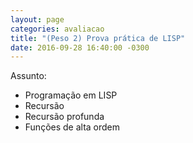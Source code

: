 ```yaml
---
layout: page
categories: avaliacao
title: "(Peso 2) Prova prática de LISP"
date: 2016-09-28 16:40:00 -0300
---
```


Assunto:

- Programação em LISP
- Recursão
- Recursão profunda
- Funções de alta ordem
